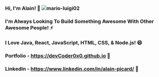 ### Hi, I'm Alain! 👋 ![mario-luigi02](https://user-images.githubusercontent.com/46497761/124371518-4a223580-dc37-11eb-8335-84b0442b0462.gif)


### I'm Always Looking To Build Something Awesome With Other Awesome People! ⚡
### I Love Java, React, JavaScript, HTML, CSS, & Node.js! 😄
### Portfolio - https://devCoder0x0.github.io 🔭
### LinkedIn - https://www.linkedin.com/in/alain-picard/ 🌱


<!--
**DevCoder0x0/DevCoder0x0** is a ✨ _special_ ✨ repository because its `README.md` (this file) appears on your GitHub profile.

Here are some ideas to get you started:

- 🔭 I’m currently working on ...
- 🌱 I’m currently learning ...
- 👯 I’m looking to collaborate on ...
- 🤔 I’m looking for help with ...
- 💬 Ask me about ...
- 📫 How to reach me: ...
- 😄 Pronouns: ...
- ⚡ Fun fact: ...
-->
